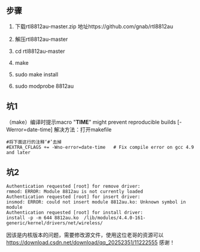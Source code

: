 ﻿## 步骤
1. 下载rtl8812au-master.zip 地址https://github.com/gnab/rtl8812au

2. 解压rtl8812au-master

3. cd rtl8812au-master

4. make

5. sudo make install

6. sudo modprobe 8812au

## 坑1
（make）编译时提示macro "__TIME__" might prevent reproducible builds [-Werror=date-time]
解决方法：打开makefile
```
#将下面这行的注释‘#’去掉
#EXTRA_CFLAGS += -Wno-error=date-time	# Fix compile error on gcc 4.9 and later
```

## 坑2
```
Authentication requested [root] for remove driver:
rmmod: ERROR: Module 8812au is not currently loaded
Authentication requested [root] for insert driver:
insmod: ERROR: could not insert module 8812au.ko: Unknown symbol in module
Authentication requested [root] for install driver:
install -p -m 644 8812au.ko  /lib/modules/4.4.0-161-generic/kernel/drivers/net/wireless/

```
因该是内核版本的问题，需要修改源文件，使用这位老哥的资源可以
https://download.csdn.net/download/qq_20252351/11222555
感谢！



